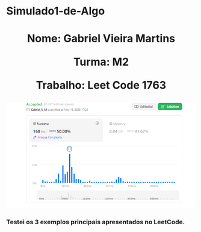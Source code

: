 # Simulado1-de-Algo

<h1 align="center" >
  <p> Nome: Gabriel Vieira Martins</p>
  <p>Turma: M2</p>
  <p>Trabalho: Leet Code 1763</p>
</h1>

<h2 align="center">
  <img src = "https://github.com/GabrielMartins105/Simulado1-de-Algo/blob/main/sqoq7XY.png?raw=true" />
</h2>

<h3 allign = "left">
  <p>
    Testei os 3 exemplos principais apresentados no LeetCode.
  </p>
</h3>
